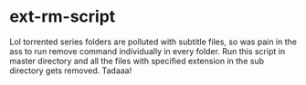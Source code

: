# ext-rm-script

Lol torrented series folders are polluted with subtitle files, so was pain in the ass to run remove command individually in every
folder. Run this script in master directory and all the files with specified extension in the sub directory gets removed. Tadaaa!
